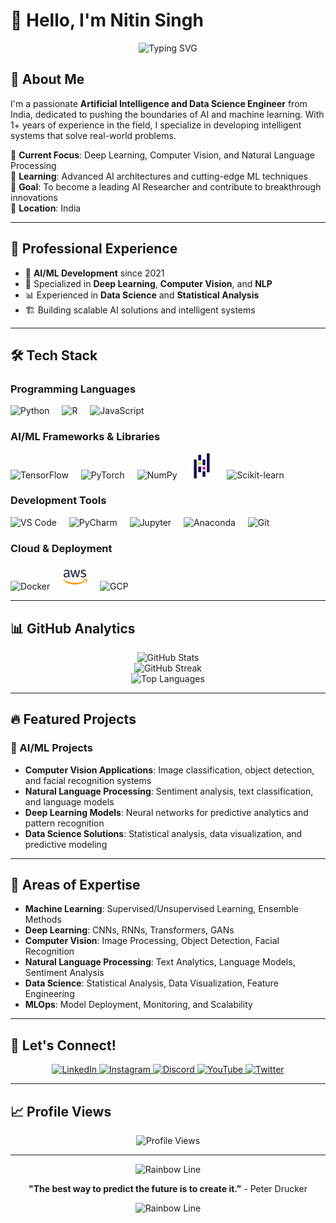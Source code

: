 # 👋 Hello, I'm Nitin Singh

<div align="center">
  <img src="https://readme-typing-svg.herokuapp.com?font=Fira+Code&pause=1000&color=2196F3&center=true&vCenter=true&width=435&lines=AI+Developer+%26+Data+Analyst;Machine+Learning+Engineer;Deep+Learning+Enthusiast;Data+Science+Enthusiast;Always+Learning+New+Things" alt="Typing SVG" />
</div>

## 🚀 About Me

I'm a passionate **Artificial Intelligence and Data Science Engineer** from India, dedicated to pushing the boundaries of AI and machine learning. With 1+ years of experience in the field, I specialize in developing intelligent systems that solve real-world problems.

🎯 **Current Focus**: Deep Learning, Computer Vision, and Natural Language Processing  
🌱 **Learning**: Advanced AI architectures and cutting-edge ML techniques  
🎲 **Goal**: To become a leading AI Researcher and contribute to breakthrough innovations  
📍 **Location**: India  

---

## 💼 Professional Experience

- 🔬 **AI/ML Development** since 2021
- 🧠 Specialized in **Deep Learning**, **Computer Vision**, and **NLP**
- 📊 Experienced in **Data Science** and **Statistical Analysis**
- 🏗️ Building scalable AI solutions and intelligent systems

---

## 🛠️ Tech Stack

### Programming Languages
<div align="left">
  <img src="https://cdn.jsdelivr.net/gh/devicons/devicon/icons/python/python-original.svg" height="40" alt="Python" title="Python" />
  <img width="12" />
  <img src="https://cdn.jsdelivr.net/gh/devicons/devicon/icons/r/r-original.svg" height="40" alt="R" title="R" />
  <img width="12" />
  <img src="https://cdn.jsdelivr.net/gh/devicons/devicon/icons/javascript/javascript-original.svg" height="40" alt="JavaScript" title="JavaScript" />
</div>

### AI/ML Frameworks & Libraries
<div align="left">
  <img src="https://cdn.jsdelivr.net/gh/devicons/devicon/icons/tensorflow/tensorflow-original.svg" height="40" alt="TensorFlow" title="TensorFlow" />
  <img width="12" />
  <img src="https://cdn.jsdelivr.net/gh/devicons/devicon/icons/pytorch/pytorch-original.svg" height="40" alt="PyTorch" title="PyTorch" />
  <img width="12" />
  <img src="https://cdn.jsdelivr.net/gh/devicons/devicon/icons/numpy/numpy-original.svg" height="40" alt="NumPy" title="NumPy" />
  <img width="12" />
  <img src="https://raw.githubusercontent.com/devicons/devicon/master/icons/pandas/pandas-original.svg" height="40" alt="Pandas" title="Pandas" />
  <img width="12" />
  <img src="https://upload.wikimedia.org/wikipedia/commons/0/05/Scikit_learn_logo_small.svg" height="40" alt="Scikit-learn" title="Scikit-learn" />
</div>

### Development Tools
<div align="left">
  <img src="https://cdn.jsdelivr.net/gh/devicons/devicon/icons/vscode/vscode-original.svg" height="40" alt="VS Code" title="VS Code" />
  <img width="12" />
  <img src="https://cdn.jsdelivr.net/gh/devicons/devicon/icons/pycharm/pycharm-original.svg" height="40" alt="PyCharm" title="PyCharm" />
  <img width="12" />
  <img src="https://cdn.jsdelivr.net/gh/devicons/devicon/icons/jupyter/jupyter-original.svg" height="40" alt="Jupyter" title="Jupyter" />
  <img width="12" />
  <img src="https://cdn.jsdelivr.net/gh/devicons/devicon/icons/anaconda/anaconda-original.svg" height="40" alt="Anaconda" title="Anaconda" />
  <img width="12" />
  <img src="https://cdn.jsdelivr.net/gh/devicons/devicon/icons/git/git-original.svg" height="40" alt="Git" title="Git" />
</div>

### Cloud & Deployment
<div align="left">
  <img src="https://cdn.jsdelivr.net/gh/devicons/devicon/icons/docker/docker-original.svg" height="40" alt="Docker" title="Docker" />
  <img width="12" />
  <img src="https://raw.githubusercontent.com/devicons/devicon/master/icons/amazonwebservices/amazonwebservices-original-wordmark.svg" height="40" alt="AWS" title="AWS" />
  <img width="12" />
  <img src="https://cdn.jsdelivr.net/gh/devicons/devicon/icons/googlecloud/googlecloud-original.svg" height="40" alt="GCP" title="Google Cloud" />
</div>

---

## 📊 GitHub Analytics

<div align="center">
  <img src="https://github-readme-stats.vercel.app/api?username=NI3singh&show_icons=true&theme=radical&hide_border=true&count_private=true" alt="GitHub Stats" />
</div>

<div align="center">
  <img src="https://github-readme-streak-stats.herokuapp.com/?user=NI3singh&theme=radical&hide_border=true" alt="GitHub Streak" />
</div>

<div align="center">
  <img src="https://github-readme-stats.vercel.app/api/top-langs/?username=NI3singh&layout=compact&theme=radical&hide_border=true" alt="Top Languages" />
</div>

---

## 🔥 Featured Projects

### 🤖 AI/ML Projects
- **Computer Vision Applications**: Image classification, object detection, and facial recognition systems
- **Natural Language Processing**: Sentiment analysis, text classification, and language models
- **Deep Learning Models**: Neural networks for predictive analytics and pattern recognition
- **Data Science Solutions**: Statistical analysis, data visualization, and predictive modeling

---

## 🎯 Areas of Expertise

- **Machine Learning**: Supervised/Unsupervised Learning, Ensemble Methods
- **Deep Learning**: CNNs, RNNs, Transformers, GANs
- **Computer Vision**: Image Processing, Object Detection, Facial Recognition
- **Natural Language Processing**: Text Analytics, Language Models, Sentiment Analysis
- **Data Science**: Statistical Analysis, Data Visualization, Feature Engineering
- **MLOps**: Model Deployment, Monitoring, and Scalability

---

## 🤝 Let's Connect!

<div align="center">
  <a href="https://www.linkedin.com/in/nitinsinghr/" target="_blank">
    <img src="https://img.shields.io/badge/LinkedIn-0077B5?style=for-the-badge&logo=linkedin&logoColor=white" alt="LinkedIn" />
  </a>
  <a href="https://www.instagram.com/ni.3.singh?igsh=eGlrNTJmajd2aDRk" target="_blank">
    <img src="https://img.shields.io/badge/Instagram-E4405F?style=for-the-badge&logo=instagram&logoColor=white" alt="Instagram" />
  </a>
  <a href="https://discord.com/channels/780066247601291285/@home" target="_blank">
    <img src="https://img.shields.io/badge/Discord-5865F2?style=for-the-badge&logo=discord&logoColor=white" alt="Discord" />
  </a>
  <a href="https://youtube.com/@NitinSinghCreation?si=ipFZhXw8rbZ8Epyq" target="_blank">
    <img src="https://img.shields.io/badge/YouTube-FF0000?style=for-the-badge&logo=youtube&logoColor=white" alt="YouTube" />
  </a>
  <a href="https://x.com/NitinSingh333?t=p3JinE7cpVu7sq4GUjYebw&s=09" target="_blank">
    <img src="https://img.shields.io/badge/Twitter-1DA1F2?style=for-the-badge&logo=twitter&logoColor=white" alt="Twitter" />
  </a>
</div>

---

## 📈 Profile Views

<div align="center">
  <img src="https://komarev.com/ghpvc/?username=NI3singh&label=Profile%20views&color=0e75b6&style=flat" alt="Profile Views" />
</div>

---

<div align="center">
  <img src="https://raw.githubusercontent.com/andreasbm/readme/master/assets/lines/colored.png" alt="Rainbow Line" />
  
  **"The best way to predict the future is to create it."** - Peter Drucker
  
  <img src="https://raw.githubusercontent.com/andreasbm/readme/master/assets/lines/colored.png" alt="Rainbow Line" />
</div>
